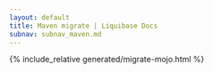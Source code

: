```yaml
---
layout: default
title: Maven migrate | Liquibase Docs
subnav: subnav_maven.md
---
```


{% include_relative generated/migrate-mojo.html %}
